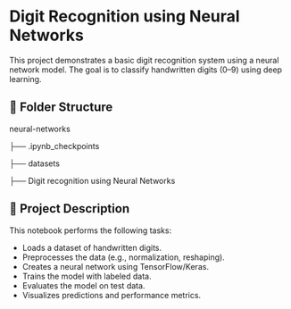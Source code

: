 #  Digit Recognition using Neural Networks

This project demonstrates a basic digit recognition system using a neural network model. The goal is to classify handwritten digits (0–9) using deep learning.

## 📁 Folder Structure
neural-networks

├── .ipynb_checkpoints

├── datasets

├── Digit recognition using Neural Networks

## 📝 Project Description

This notebook performs the following tasks:

- Loads a dataset of handwritten digits.
- Preprocesses the data (e.g., normalization, reshaping).
- Creates a neural network using TensorFlow/Keras.
- Trains the model with labeled data.
- Evaluates the model on test data.
- Visualizes predictions and performance metrics.
